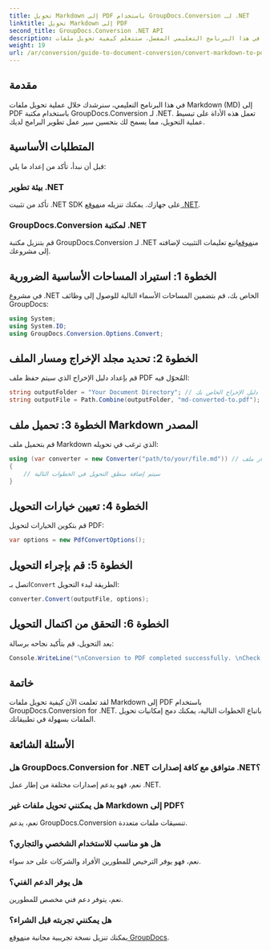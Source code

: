 ```yaml
---
title: تحويل Markdown إلى PDF باستخدام GroupDocs.Conversion لـ .NET
linktitle: تحويل Markdown إلى PDF
second_title: GroupDocs.Conversion .NET API
description: في هذا البرنامج التعليمي المفصل، ستتعلم كيفية تحويل ملفات Markdown (MD) بسهولة إلى تنسيق المستندات المحمولة (PDF) باستخدام مكتبة GroupDocs.Conversion لـ .NET.
weight: 19
url: /ar/conversion/guide-to-document-conversion/convert-markdown-to-pdf/
---
```

## مقدمة

في هذا البرنامج التعليمي، سنرشدك خلال عملية تحويل ملفات Markdown (MD) إلى PDF باستخدام مكتبة GroupDocs.Conversion لـ .NET. تعمل هذه الأداة على تبسيط عملية التحويل، مما يسمح لك بتحسين سير عمل تطوير البرامج لديك.

## المتطلبات الأساسية

قبل أن نبدأ، تأكد من إعداد ما يلي:

### بيئة تطوير .NET
 تأكد من تثبيت .NET SDK على جهازك. يمكنك تنزيله من[موقع .NET](https://dotnet.microsoft.com/download).

### GroupDocs.Conversion لمكتبة .NET
 قم بتنزيل مكتبة GroupDocs.Conversion لـ .NET من[موقع](https://releases.groupdocs.com/conversion/net/)اتبع تعليمات التثبيت لإضافته إلى مشروعك.

## الخطوة 1: استيراد المساحات الأساسية الضرورية
في مشروع .NET الخاص بك، قم بتضمين المساحات الأسماء التالية للوصول إلى وظائف GroupDocs:

```csharp
using System;
using System.IO;
using GroupDocs.Conversion.Options.Convert;
```

## الخطوة 2: تحديد مجلد الإخراج ومسار الملف
قم بإعداد دليل الإخراج الذي سيتم حفظ ملف PDF المُحوّل فيه:

```csharp
string outputFolder = "Your Document Directory"; // حدد دليل الإخراج الخاص بك
string outputFile = Path.Combine(outputFolder, "md-converted-to.pdf");
```

## الخطوة 3: تحميل ملف Markdown المصدر
قم بتحميل ملف Markdown الذي ترغب في تحويله:

```csharp
using (var converter = new Converter("path/to/your/file.md")) // استبدله بمسار ملف MD الخاص بك
{
    // سيتم إضافة منطق التحويل في الخطوات التالية
}
```

## الخطوة 4: تعيين خيارات التحويل
قم بتكوين الخيارات لتحويل PDF:

```csharp
var options = new PdfConvertOptions();
```

## الخطوة 5: قم بإجراء التحويل
 اتصل بـ`Convert` الطريقة لبدء التحويل:

```csharp
converter.Convert(outputFile, options);
```

## الخطوة 6: التحقق من اكتمال التحويل
بعد التحويل، قم بتأكيد نجاحه برسالة:

```csharp
Console.WriteLine("\nConversion to PDF completed successfully. \nCheck output in {0}", outputFolder);
```

## خاتمة
لقد تعلمت الآن كيفية تحويل ملفات Markdown إلى PDF باستخدام GroupDocs.Conversion for .NET. باتباع الخطوات التالية، يمكنك دمج إمكانيات تحويل الملفات بسهولة في تطبيقاتك.

## الأسئلة الشائعة

### هل GroupDocs.Conversion for .NET متوافق مع كافة إصدارات .NET؟
نعم، فهو يدعم إصدارات مختلفة من إطار عمل .NET.

### هل يمكنني تحويل ملفات غير Markdown إلى PDF؟
نعم، يدعم GroupDocs.Conversion تنسيقات ملفات متعددة.

### هل هو مناسب للاستخدام الشخصي والتجاري؟
نعم، فهو يوفر الترخيص للمطورين الأفراد والشركات على حد سواء.

### هل يوفر الدعم الفني؟
نعم، يتوفر دعم فني مخصص للمطورين.

### هل يمكنني تجربته قبل الشراء؟
 يمكنك تنزيل نسخة تجريبية مجانية من[موقع GroupDocs](https://releases.groupdocs.com/conversion/net/).